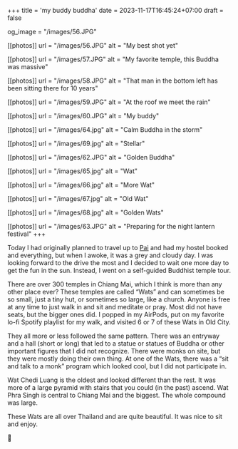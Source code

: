 +++
title = 'my buddy buddha'
date = 2023-11-17T16:45:24+07:00
draft = false

og_image = "/images/56.JPG"

[[photos]]
  url = "/images/56.JPG"
  alt = "My best shot yet"

[[photos]]
  url = "/images/57.JPG"
  alt = "My favorite temple, this Buddha was massive"

[[photos]]
  url = "/images/58.JPG"
  alt = "That man in the bottom left has been sitting there for 10 years"

[[photos]]
  url = "/images/59.JPG"
  alt = "At the roof we meet the rain"

[[photos]]
  url = "/images/60.JPG"
  alt = "My buddy"

[[photos]]
  url = "/images/64.jpg"
  alt = "Calm Buddha in the storm"

[[photos]]
  url = "/images/69.jpg"
  alt = "Stellar"

[[photos]]
  url = "/images/62.JPG"
  alt = "Golden Buddha"


[[photos]]
  url = "/images/65.jpg"
  alt = "Wat"

[[photos]]
  url = "/images/66.jpg"
  alt = "More Wat"

[[photos]]
  url = "/images/67.jpg"
  alt = "Old Wat"

[[photos]]
  url = "/images/68.jpg"
  alt = "Golden Wats"

[[photos]]
  url = "/images/63.JPG"
  alt = "Preparing for the night lantern festival"
+++

Today I had originally planned to travel up to [Pai](https://maps.app.goo.gl/QA8YQ5Me46gNAvGJ8) and had my hostel booked and everything, but when I awoke, it was a grey and cloudy day. I was looking forward to the drive the most and I decided to wait one more day to get the fun in the sun. Instead, I went on a self-guided Buddhist temple tour.

There are over 300 temples in Chiang Mai, which I think is more than any other place ever? These temples are called “Wats” and can sometimes be so small, just a tiny hut, or sometimes so large, like a church. Anyone is free at any time to just walk in and sit and meditate or pray. Most did not have seats, but the bigger ones did. I popped in my AirPods, put on my favorite lo-fi Spotify playlist for my walk, and visited 6 or 7 of these Wats in Old City.

They all more or less followed the same pattern. There was an entryway and a hall (short or long) that led to a statue or statues of Buddha or other important figures that I did not recognize. There were monks on site, but they were mostly doing their own thing. At one of the Wats, there was a “sit and talk to a monk” program which looked cool, but I did not participate in.

Wat Chedi Luang is the oldest and looked different than the rest. It was more of a large pyramid with stairs that you could (in the past) ascend. Wat Phra Singh is central to Chiang Mai and the biggest. The whole compound was large.

These Wats are all over Thailand and are quite beautiful. It was nice to sit and enjoy.

🪷
